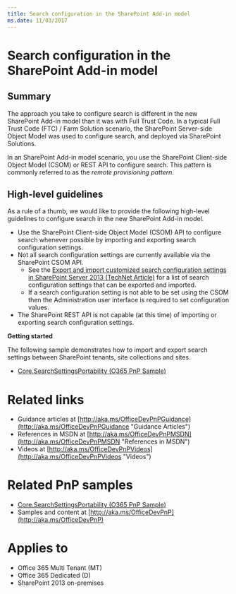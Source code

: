 ```yaml
---
title: Search configuration in the SharePoint Add-in model
ms.date: 11/03/2017
---
```

Search configuration in the SharePoint Add-in model
===================================================

Summary
-------

The approach you take to configure search is different in the new SharePoint Add-in model than it was with Full Trust Code. In a typical Full Trust Code (FTC) / Farm Solution scenario, the SharePoint Server-side Object Model was used to configure search, and deployed via SharePoint Solutions.

In an SharePoint Add-in model scenario, you use the SharePoint Client-side Object Model (CSOM) or REST API to configure search. This pattern is commonly referred to as the *remote provisioning pattern*.

High-level guidelines
---------------------

As a rule of a thumb, we would like to provide the following high-level guidelines to configure search in the new SharePoint Add-in model.

- Use the SharePoint Client-side Object Model (CSOM) API to configure search whenever possible by importing and exporting search configuration settings.
- Not all search configuration settings are currently available via the SharePoint CSOM API.
	+ See the [Export and import customized search configuration settings in SharePoint Server 2013 (TechNet Article)](https://technet.microsoft.com/en-us/library/jj871675.aspx#BKMK_2) for a list of search configuration settings that can be exported and imported.
	+ If a search configuration setting is not able to be set using the CSOM then the Administration user interface is required to set configuration values.
- The SharePoint REST API is not capable (at this time) of importing or exporting search configuration settings.

**Getting started**

The following sample demonstrates how to import and export search settings between SharePoint tenants, site collections and sites.

- [Core.SearchSettingsPortability (O365 PnP Sample)](https://github.com/SharePoint/PnP/tree/master/Samples/Core.SearchSettingsPortability)

Related links
=============

- Guidance articles at [http://aka.ms/OfficeDevPnPGuidance](http://aka.ms/OfficeDevPnPGuidance "Guidance Articles")
- References in MSDN at [http://aka.ms/OfficeDevPnPMSDN](http://aka.ms/OfficeDevPnPMSDN "References in MSDN")
- Videos at [http://aka.ms/OfficeDevPnPVideos](http://aka.ms/OfficeDevPnPVideos "Videos")

Related PnP samples
===================

- [Core.SearchSettingsPortability (O365 PnP Sample)](https://github.com/SharePoint/PnP/tree/master/Samples/Core.SearchSettingsPortability)
- Samples and content at [http://aka.ms/OfficeDevPnP](http://aka.ms/OfficeDevPnP)

Applies to
==========
- Office 365 Multi Tenant (MT)
- Office 365 Dedicated (D)
- SharePoint 2013 on-premises
